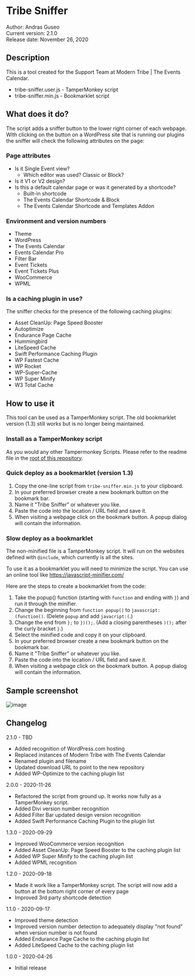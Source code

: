 # Tribe Sniffer
Author: Andras Guseo  
Current version: 2.1.0  
Release date: November 26, 2020

## Description
This is a tool created for the Support Team at Modern Tribe | The Events Calendar.

* tribe-sniffer.user.js - TamperMonkey script
* tribe-sniffer.min.js - Bookmarklet script

## What does it do?
The script adds a sniffer button to the lower right corner of each webpage.
With clicking on the button on a WordPress site that is running our plugins the sniffer will check the following attributes on the page:

### Page attributes
* Is it Single Event view?
  * Which editor was used? Classic or Block?
* Is it V1 or V2 design?
* Is this a default calendar page or was it generated by a shortcode?
  * Built-in shortcode
  * The Events Calendar Shortcode & Block
  * The Events Calendar Shortcode and Templates Addon
  
 ### Environment and version numbers
 * Theme 
 * WordPress
 * The Events Calendar
 * Events Calendar Pro
 * Filter Bar
 * Event Tickets
 * Event Tickets Plus
 * WooCommerce
 * WPML
 
 ### Is a caching plugin in use?
The sniffer checks for the presence of the following caching plugins:
* Asset CleanUp: Page Speed Booster
* Autoptimize
* Endurance Page Cache
* Hummingbird
* LiteSpeed Cache
* Swift Performance Caching Plugin
* WP Fastest Cache
* WP Rocket
* WP-Super-Cache
* WP Super Minify
* W3 Total Cache

## How to use it
This tool can be used as a TamperMonkey script.
The old bookmarklet version (1.3) still works but is no longer being maintained. 

### Install as a TamperMonkey script
As you would any other Tampermonkey Scripts. Please refer to the readme file in the [root of this repository](https://github.com/moderntribe/tampermonkey-scripts/blob/master/README.md).

### Quick deploy as a bookmarklet (version 1.3)

1. Copy the one-line script from `tribe-sniffer.min.js` to your clipboard.
2. In your preferred browser create a new bookmark button on the bookmark bar.
3. Name it "Tribe Sniffer" or whatever you like.
4. Paste the code into the location / URL field and save it.
5. When visiting a webpage click on the bookmark button. A popup dialog will contain the information.

### Slow deploy as a bookmarklet

The non-minified file is a TamperMonkey script. It will run on the websites defined with `@include`, which currently is 
all the sites.

To use it as a bookmarklet you will need to minimize the script. You can use an online tool like 
https://javascript-minifier.com/

Here are the steps to create a bookmarklet from the code:

1. Take the popup() function (starting with `function` and ending with `}`) and run it through the minifier.
2. Change the beginning from `function popup()` to `javascript:(function()`. (Delete `popup` and add `javacript:(`.)
3. Change the end from `};` to `})();`. (Add a closing parentheses `)();` after the curly bracket `}`.)
4. Select the minified code and copy it on your clipboard.
5. In your preferred browser create a new bookmark button on the bookmark bar.
6. Name it "Tribe Sniffer" or whatever you like.
7. Paste the code into the location / URL field and save it.
8. When visiting a webpage click on the bookmark button. A popup dialog will contain the information.

## Sample screenshot

![image](https://dl.dropboxusercontent.com/s/7kgeotpxg3ff95n/shot_201126_113741.jpg)

## Changelog
2.1.0 - TBD
* Added recognition of WordPress.com hosting
* Replaced instances of Modern Tribe with The Events Calendar
* Renamed plugin and filename
* Updated download URL to point to the new repository
* Added WP-Optimize to the caching plugin list

2.0.0 - 2020-11-26
* Refactored the script from ground up. It works now fully as a TamperMonkey script.
* Added Divi version number recognition
* Added Filter Bar updated design version recognition
* Added Swift Performance Caching Plugin to the plugin list

1.3.0 - 2020-09-29
* Improved WooCommerce version recognition
* Added Asset CleanUp: Page Speed Booster to the caching plugin list
* Added WP Super Minify to the caching plugin list
* Added WPML recognition

1.2.0 - 2020-09-18
* Made it work like a TamperMonkey script. The script will now add a button at the bottom right corner of every page
* Improved 3rd party shortcode detection

1.1.0 - 2020-09-17
* Improved theme detection
* Improved version number detection to adequately display "not found" when version number is not found
* Added Endurance Page Cache to the caching plugin list
* Added LiteSpeed Cache to the caching plugin list

1.0.0 - 2020-04-26
* Initial release

